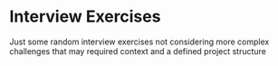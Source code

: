 # Interview Exercises
Just some random interview exercises not considering more complex challenges that may required context and a defined project structure
